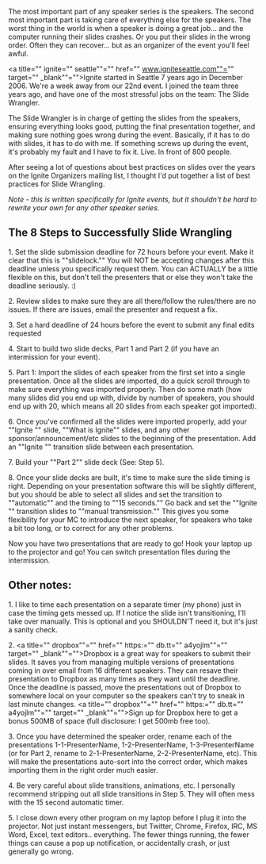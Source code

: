 The most important part of any speaker series is the speakers. The second most important part is taking care of everything else for the speakers. The worst thing in the world is when a speaker is doing a great job... and the computer running their slides crashes. Or you put their slides in the wrong order. Often they can recover... but as an organizer of the event you'll feel awful.

<a title="" ignite="" seattle""="" href="" www.igniteseattle.com""="" target="" _blank""="">Ignite</a> started in Seattle 7 years ago in December 2006\. We're a week away from our 22nd event. I joined the team three years ago, and have one of the most stressful jobs on the team: The Slide Wrangler.

The Slide Wrangler is in charge of getting the slides from the speakers, ensuring everything looks good, putting the final presentation together, and making sure nothing goes wrong during the event. Basically, if it has to do with slides, it has to do with me. If something screws up during the event, it's probably my fault and I have to fix it. Live. In front of 800 people.

After seeing a lot of questions about best practices on slides over the years on the Ignite Organizers mailing list, I thought I'd put together a list of best practices for Slide Wrangling.

_Note - this is written specifically for Ignite events, but it shouldn't be hard to rewrite your own for any other speaker series._

## The 8 Steps to Successfully Slide Wrangling

1\. Set the slide submission deadline for 72 hours before your event. Make it clear that this is ""slidelock."" You will NOT be accepting changes after this deadline unless you specifically request them. You can ACTUALLY be a little flexible on this, but don't tell the presenters that or else they won't take the deadline seriously. :)

2\. Review slides to make sure they are all there/follow the rules/there are no issues. If there are issues, email the presenter and request a fix.

3\. Set a hard deadline of 24 hours before the event to submit any final edits requested

4\. Start to build two slide decks, Part 1 and Part 2 (if you have an intermission for your event).

5\. Part 1: Import the slides of each speaker from the first set into a single presentation. Once all the slides are imported, do a quick scroll through to make sure everything was imported properly. Then do some math (how many slides did you end up with, divide by number of speakers, you should end up with 20, which means all 20 slides from each speaker got imported).

6\. Once you've confirmed all the slides were imported properly, add your ""Ignite <city>"" slide, ""What is Ignite"" slides, and any other sponsor/announcement/etc slides to the beginning of the presentation. Add an ""Ignite <city>"" transition slide between each presentation.</city></city>

7\. Build your ""Part 2"" slide deck (See: Step 5).

8\. Once your slide decks are built, it's time to make sure the slide timing is right. Depending on your presentation software this will be slightly different, but you should be able to select all slides and set the transition to ""automatic"" and the timing to ""15 seconds."" Go back and set the ""Ignite <city>"" transition slides to ""manual transmission."" This gives you some flexibility for your MC to introduce the next speaker, for speakers who take a bit too long, or to correct for any other problems.</city>

Now you have two presentations that are ready to go! Hook your laptop up to the projector and go! You can switch presentation files during the intermission.

## Other notes:

1\. I like to time each presentation on a separate timer (my phone) just in case the timing gets messed up. If I notice the slide isn't transitioning, I'll take over manually. This is optional and you SHOULDN'T need it, but it's just a sanity check.

2\. <a title="" dropbox""="" href="" https:="" db.tt="" a4yojlm""="" target="" _blank""="">Dropbox</a> is a great way for speakers to submit their slides. It saves you from managing multiple versions of presentations coming in over email from 16 different speakers. They can resave their presentation to Dropbox as many times as they want until the deadline. Once the deadline is passed, move the presentations out of Dropbox to somewhere local on your computer so the speakers can't try to sneak in last minute changes. <a title="" dropbox""="" href="" https:="" db.tt="" a4yojlm""="" target="" _blank""="">Sign up for Dropbox here</a> to get a bonus 500MB of space (full disclosure: I get 500mb free too).

3\. Once you have determined the speaker order, rename each of the presentations 1-1-PresenterName, 1-2-PresenterName, 1-3-PresenterName (or for Part 2, rename to 2-1-PresenterName, 2-2-PresenterName, etc). This will make the presentations auto-sort into the correct order, which makes importing them in the right order much easier.

4\. Be very careful about slide transitions, animations, etc. I personally recommend stripping out all slide transitions in Step 5\. They will often mess with the 15 second automatic timer.

5\. I close down every other program on my laptop before I plug it into the projector. Not just instant messengers, but Twitter, Chrome, Firefox, IRC, MS Word, Excel, text editors.. everything. The fewer things running, the fewer things can cause a pop up notification, or accidentally crash, or just generally go wrong.